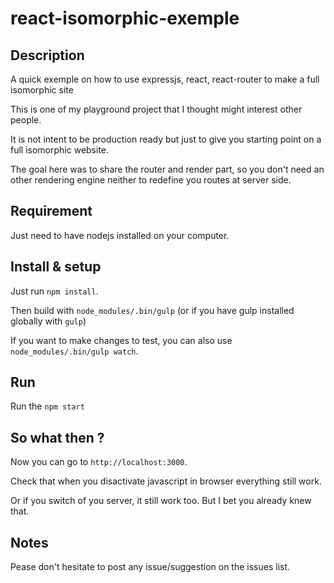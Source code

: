 # react-isomorphic-exemple

## Description

A quick exemple on how to use expressjs, react, react-router to make a full isomorphic site

This is one of my playground project that I thought might interest other people.

It is not intent to be production ready but just to give you starting point on a full isomorphic website.

The goal here was to share the router and render part, so you don't need an other rendering engine neither to redefine you routes at server side.

## Requirement

Just need to have nodejs installed on your computer.

## Install & setup

Just run `npm install`.

Then build with `node_modules/.bin/gulp` (or if you have gulp installed globally with `gulp`)

If you want to make changes to test, you can also use `node_modules/.bin/gulp watch`.

## Run
Run the `npm start`

## So what then ?

Now you can go to `http://localhost:3000`.

Check that when you disactivate javascript in browser everything still work.

Or if you switch of you server, it still work too.
But I bet you already knew that.

## Notes

Pease don't hesitate to post any issue/suggestion on the issues list.
